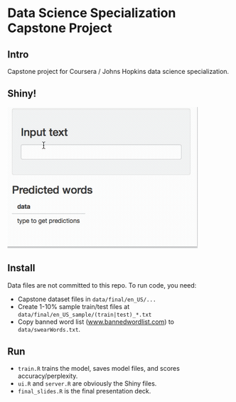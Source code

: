 # Data Science Specialization Capstone Project

## Intro

Capstone project for Coursera / Johns Hopkins data science specialization.

## Shiny!

![Shiny demo app GIF](demo.gif)

## Install

Data files are not committed to this repo. To run code, you need:

* Capstone dataset files in `data/final/en_US/...`
* Create 1-10% sample train/test files at `data/final/en_US_sample/(train|test)_*.txt`
* Copy banned word list (www.bannedwordlist.com) to `data/swearWords.txt`.

## Run

* `train.R` trains the model, saves model files, and scores accuracy/perplexity.
* `ui.R` and `server.R` are obviously the Shiny files.
* `final_slides.R` is the final presentation deck.
